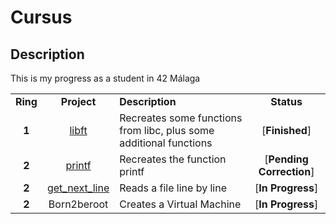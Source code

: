 <!-- Title -->

# Cursus

<!-- Description -->

## Description

This is my progress as a student in 42 Málaga

<table>
	<tr>
		<td align = "center"><strong>Ring</strong></td>
		<td align = "center"><strong>Project</strong></td>
		<td><strong>Description</strong></td>
		<td align = "center"><strong>Status</strong></td>
	</tr>
	<tr>
		<td align = "center"><strong>1</strong></td>
		<td align = "center"><a href = "https://github.com/SrRecursive/libft">libft</a></td>
		<td>Recreates some functions from libc, plus some additional functions</td>
		<td align = "center">[<strong>Finished</strong>]</td>
	</tr>
	<tr>
		<td align = "center"><strong>2</strong></td>
		<td align = "center"><a href = "https://github.com/SrRecursive/printf">printf</a></td>
		<td>Recreates the function printf</td>
		<td align = "center">[<strong>Pending Correction</strong>]</td>
	</tr>
	<tr>
		<td align = "center"><strong>2</strong></td>
		<td align = "center"><a href = "https://github.com/SrRecursive/get_next_line">get_next_line</a></td>
		<td>Reads a file line by line</td>
		<td align = "center">[<strong>In Progress</strong>]</td>
	</tr>
	<tr>
		<td align = "center"><strong>2</strong></td>
		<td align = "center">Born2beroot</td>
		<td>Creates a Virtual Machine</td>
		<td align = "center">[<strong>In Progress</strong>]</td>
	</tr>
</table>
